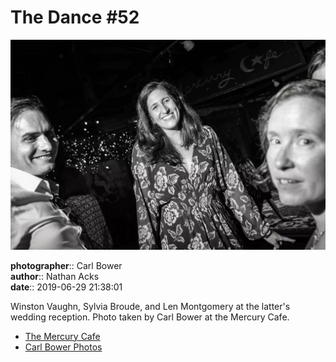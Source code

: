# The Dance #52

![Winston Vaughn, Sylvia Broude, and Len Montgomery](assets/2019-06-29-set-4-the-dance-52.webp)

**photographer**:: Carl Bower  
**author**:: Nathan Acks  
**date**:: 2019-06-29 21:38:01

Winston Vaughn, Sylvia Broude, and Len Montgomery at the latter's wedding reception. Photo taken by Carl Bower at the Mercury Cafe.

* [The Mercury Cafe](http://mercurycafe.com)
* [Carl Bower Photos](https://carlbowerphotos.com)
